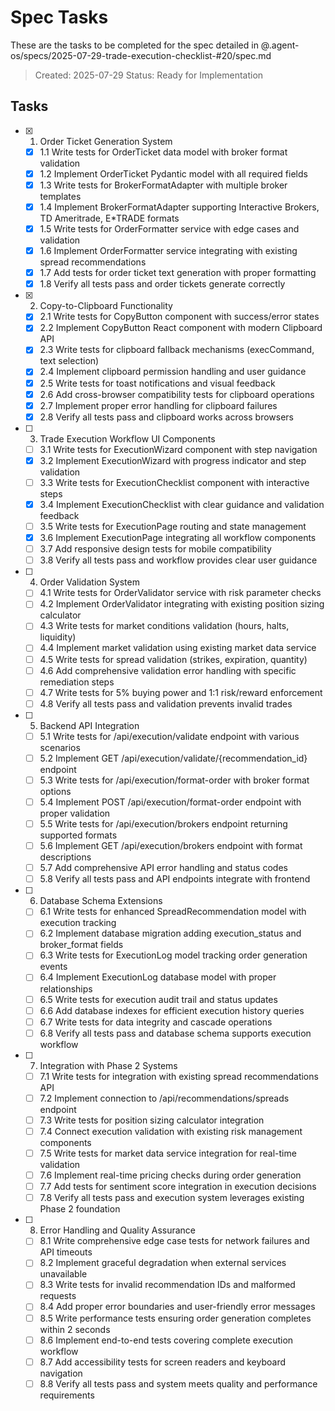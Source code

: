 # Spec Tasks

These are the tasks to be completed for the spec detailed in @.agent-os/specs/2025-07-29-trade-execution-checklist-#20/spec.md

> Created: 2025-07-29
> Status: Ready for Implementation

## Tasks

- [x] 1. Order Ticket Generation System
	- [x] 1.1 Write tests for OrderTicket data model with broker format validation
	- [x] 1.2 Implement OrderTicket Pydantic model with all required fields
	- [x] 1.3 Write tests for BrokerFormatAdapter with multiple broker templates
	- [x] 1.4 Implement BrokerFormatAdapter supporting Interactive Brokers, TD Ameritrade, E*TRADE formats
	- [x] 1.5 Write tests for OrderFormatter service with edge cases and validation
	- [x] 1.6 Implement OrderFormatter service integrating with existing spread recommendations
	- [x] 1.7 Add tests for order ticket text generation with proper formatting
	- [x] 1.8 Verify all tests pass and order tickets generate correctly

- [x] 2. Copy-to-Clipboard Functionality
	- [x] 2.1 Write tests for CopyButton component with success/error states
	- [x] 2.2 Implement CopyButton React component with modern Clipboard API
	- [x] 2.3 Write tests for clipboard fallback mechanisms (execCommand, text selection)
	- [x] 2.4 Implement clipboard permission handling and user guidance
	- [x] 2.5 Write tests for toast notifications and visual feedback
	- [x] 2.6 Add cross-browser compatibility tests for clipboard operations
	- [x] 2.7 Implement proper error handling for clipboard failures
	- [x] 2.8 Verify all tests pass and clipboard works across browsers

- [ ] 3. Trade Execution Workflow UI Components
	- [ ] 3.1 Write tests for ExecutionWizard component with step navigation
	- [x] 3.2 Implement ExecutionWizard with progress indicator and step validation
	- [ ] 3.3 Write tests for ExecutionChecklist component with interactive steps
	- [x] 3.4 Implement ExecutionChecklist with clear guidance and validation feedback
	- [ ] 3.5 Write tests for ExecutionPage routing and state management
	- [x] 3.6 Implement ExecutionPage integrating all workflow components
	- [ ] 3.7 Add responsive design tests for mobile compatibility
	- [ ] 3.8 Verify all tests pass and workflow provides clear user guidance

- [ ] 4. Order Validation System
	- [ ] 4.1 Write tests for OrderValidator service with risk parameter checks
	- [ ] 4.2 Implement OrderValidator integrating with existing position sizing calculator
	- [ ] 4.3 Write tests for market conditions validation (hours, halts, liquidity)
	- [ ] 4.4 Implement market validation using existing market data service
	- [ ] 4.5 Write tests for spread validation (strikes, expiration, quantity)
	- [ ] 4.6 Add comprehensive validation error handling with specific remediation steps
	- [ ] 4.7 Write tests for 5% buying power and 1:1 risk/reward enforcement
	- [ ] 4.8 Verify all tests pass and validation prevents invalid trades

- [ ] 5. Backend API Integration
	- [ ] 5.1 Write tests for /api/execution/validate endpoint with various scenarios
	- [ ] 5.2 Implement GET /api/execution/validate/{recommendation_id} endpoint
	- [ ] 5.3 Write tests for /api/execution/format-order with broker format options
	- [ ] 5.4 Implement POST /api/execution/format-order endpoint with proper validation
	- [ ] 5.5 Write tests for /api/execution/brokers endpoint returning supported formats
	- [ ] 5.6 Implement GET /api/execution/brokers endpoint with format descriptions
	- [ ] 5.7 Add comprehensive API error handling and status codes
	- [ ] 5.8 Verify all tests pass and API endpoints integrate with frontend

- [ ] 6. Database Schema Extensions
	- [ ] 6.1 Write tests for enhanced SpreadRecommendation model with execution tracking
	- [ ] 6.2 Implement database migration adding execution_status and broker_format fields
	- [ ] 6.3 Write tests for ExecutionLog model tracking order generation events
	- [ ] 6.4 Implement ExecutionLog database model with proper relationships
	- [ ] 6.5 Write tests for execution audit trail and status updates
	- [ ] 6.6 Add database indexes for efficient execution history queries
	- [ ] 6.7 Write tests for data integrity and cascade operations
	- [ ] 6.8 Verify all tests pass and database schema supports execution workflow

- [ ] 7. Integration with Phase 2 Systems
	- [ ] 7.1 Write tests for integration with existing spread recommendations API
	- [ ] 7.2 Implement connection to /api/recommendations/spreads endpoint
	- [ ] 7.3 Write tests for position sizing calculator integration
	- [ ] 7.4 Connect execution validation with existing risk management components
	- [ ] 7.5 Write tests for market data service integration for real-time validation
	- [ ] 7.6 Implement real-time pricing checks during order generation
	- [ ] 7.7 Add tests for sentiment score integration in execution decisions
	- [ ] 7.8 Verify all tests pass and execution system leverages existing Phase 2 foundation

- [ ] 8. Error Handling and Quality Assurance
	- [ ] 8.1 Write comprehensive edge case tests for network failures and API timeouts
	- [ ] 8.2 Implement graceful degradation when external services unavailable
	- [ ] 8.3 Write tests for invalid recommendation IDs and malformed requests
	- [ ] 8.4 Add proper error boundaries and user-friendly error messages
	- [ ] 8.5 Write performance tests ensuring order generation completes within 2 seconds
	- [ ] 8.6 Implement end-to-end tests covering complete execution workflow
	- [ ] 8.7 Add accessibility tests for screen readers and keyboard navigation
	- [ ] 8.8 Verify all tests pass and system meets quality and performance requirements